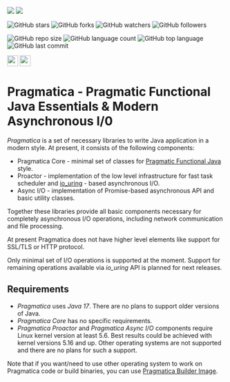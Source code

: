 [![](https://jitpack.io/v/siy/pragmatica.svg)](https://jitpack.io/#siy/pragmatica)
[![](https://jitci.com/gh/siy/pragmatica/svg)](https://jitci.com/gh/siy/pragmatica)

![GitHub stars](https://img.shields.io/github/stars/siy/pragmatica?style=social)
![GitHub forks](https://img.shields.io/github/forks/siy/pragmatica?style=social)
![GitHub watchers](https://img.shields.io/github/watchers/siy/pragmatica?style=social)
![GitHub followers](https://img.shields.io/github/followers/siy?style=social)

![GitHub repo size](https://img.shields.io/github/repo-size/siy/pragmatica?style=plastic)
![GitHub language count](https://img.shields.io/github/languages/count/siy/pragmatica?style=plastic)
![GitHub top language](https://img.shields.io/github/languages/top/siy/pragmatica?style=plastic)
![GitHub last commit](https://img.shields.io/github/last-commit/siy/pragmatica?color=red&style=plastic)

<a href="https://sergiy-yevtushenko.medium.com/"><img src="https://img.shields.io/badge/medium-%2312100E.svg?&style=for-the-badge&logo=medium&logoColor=white" height=25></a>
<a href="https://dev.to/siy"><img src="https://img.shields.io/badge/DEV.TO-%230A0A0A.svg?&style=for-the-badge&logo=dev-dot-to&logoColor=white" height=25></a>

# Pragmatica -  Pragmatic Functional Java Essentials & Modern Asynchronous I/0

_Pragmatica_ is a set of necessary libraries to write Java application in a modern style.
At present, it consists of the following components:
 - Pragmatica Core - minimal set of classes for [Pragmatic Functional Java](https://github.com/siy/pragmatica/wiki) style.
 - Proactor - implementation of the low level infrastructure for fast task scheduler and [io_uring](https://unixism.net/loti/index.html) - based asynchronous I/O.
 - Async I/O - implementation of Promise-based asynchronous API and basic utility classes.

Together these libraries provide all basic components necessary for completely asynchronous I/O operations, including network communication and file processing. 

At present Pragmatica does not have higher level elements like support for SSL/TLS or HTTP protocol.

Only minimal set of I/O operations is supported at the moment. Support for remaining operations available via _io_uring_ API is planned for next releases. 

## Requirements

- _Pragmatica_ uses _Java 17_. There are no plans to support older versions of Java.
- _Pragmatica Core_ has no specific requirements. 
- _Pragmatica Proactor_ and _Pragmatica Async I/O_ components require Linux kernel version at least 5.6. Best results could be achieved with kernel versions 5.16 and up. Other operating systems are not supported and there are no plans for such a support.  

Note that if you want/need to use other operating system to work on Pragmatica code or build binaries, you can use [Pragmatica Builder Image](./docker/README.md).
